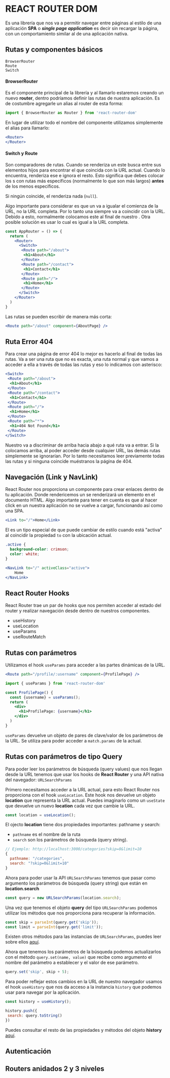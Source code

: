 # REACT ROUTER DOM

Es una librería que nos va a permitir navegar entre páginas al estilo de una aplicación **SPA** o ***single page application*** es decir sin recargar la página, con un comportamiento similar al de una aplicación nativa.



## Rutas y componentes básicos

```
BrowserRouter
Route
Switch
```

 #### BrowserRouter

Es el componente principal de la librería y al llamarlo estaremos creando un nuevo **router**, dentro podríamos definir las rutas de nuestra aplicación. Es de costumbre agregarle un alias al router de esta forma:

```jsx
import { BrowserRouter as Router } from 'react-router-dom'
```

En lugar de utilizar todo el nombre del componente utilizamos simplemente el alias para llamarlo:

```jsx
<Router>
</Router>
```



#### Switch y Route

Son comparadores de rutas. Cuando se renderiza un <Switch> este busca entre sus elementos hijos <Route> para encontrar el que coincida con la URL actual. Cuando lo encuentra, renderiza ese <Route> e ignora el resto. Esto significa que debes colocar los <Route>s con rutas más específicos (normalmente lo que son más largos) **antes** de los menos específicos.

Si ningún <Route> coincide, el <Switch> renderiza nada (`null`).

Algo importante para considerar es que un <Route path> va a igualar el comienza de la URL, no la URL completa. Por lo tanto una <Route path="/"> siempre va a coincidir con la URL. Debido a esto, normalmente colocamos este <Route> al final de nuestro <Switch>. Otra posible solución es usar <Route exact path="/"> lo cual es igual a la URL completa.

```jsx
const AppRouter = () => {
  return (   
    <Router>
      <Switch>
       <Route path="/about">
        <h1>About</h1>
       </Route>
       <Route path="/contact">
        <h1>Contact</h1>
       </Route>
       <Route path="/">
        <h1>Home</h1>
       </Route>
      </Switch>
    </Router>   
  )
}
```

Las rutas se pueden escribir de manera más corta:

```jsx
<Route path="/about" component={AboutPage} />
```



## Ruta Error 404

Para crear una página de error 404 lo mejor es hacerlo al final de todas las rutas. Va a ser una ruta que no es exacta, una ruta normal y que vamos a acceder a ella a través de todas las rutas y eso lo indicamos con asterisco:

```jsx
<Switch>
 <Route path="/about">
  <h1>About</h1>
 </Route>
 <Route path="/contact">
  <h1>Contact</h1>
 </Route>
 <Route path="/">
  <h1>Home</h1>
 </Route>
 <Route path="*">
  <h1>404 Not Found</h1>
 </Route>
</Switch>
```

Nuestro <Switch> va a discriminar de arriba hacia abajo a qué ruta va a entrar. Si la colocamos arriba, al poder acceder desde cualquier URL, las demás rutas simplemente se ignorarían. Por lo tanto necesitamos leer previamente todas las rutas y si ninguna coincide muéstranos la página de 404.



## Navegación (Link y NavLink)

React Router nos proporciona un componente <Link> para crear enlaces dentro de tu aplicación. Donde rendericemos un <Link> se renderizará un elemento <a> en el documento HTML. Algo importante para tener en cuenta es que al hacer click en un <Link> nuestra aplicación no se vuelve a cargar, funcionando así como una SPA.

```jsx
<Link to="/">Home</Link>
```

El <NavLink> es un tipo especial de <Link> que puede cambiar de estilo cuando está "activa" al coincidir la propiedad `to` con la ubicación actual.

```css
.active {
  background-color: crimson;
  color: white;
}
```

```jsx
<NavLink to="/" activeClass="active">
    Home
</NavLink>
```



## React Router Hooks

React Router trae un par de hooks que nos permiten acceder al estado del router y realizar navegación desde dentro de nuestros componentes.

- useHistory
- useLocation
- useParams
- useRouteMatch



## Rutas con parámetros

Utilizamos el hook `useParams` para acceder a las partes dinámicas de la URL.

```jsx
<Route path="/profile/:username" component={ProfilePage} />
```

```jsx
import { useParams } from 'react-router-dom'

const ProfilePage() {
  const {username} = useParams();
  return (
    <div>
      <h1>ProfilePage: {username}</h1>
    </div>
  )
}
```

`useParams` devuelve un objeto de pares de clave/valor de los parámetros de la URL. Se utiliza para poder acceder a `match.params` de la <Route> actual.



## Rutas con parámetros de tipo Query

Para poder leer los parámetros de búsqueda (query values) que nos llegan desde la URL tenemos que usar los hooks de **React Router** y una API nativa del navegador: `URLSearchParams`

Primero necesitamos acceder a la URL actual, para esto React Router nos proporciona con el hook `useLocation`. Este hook nos devuelve un objeto **location** que representa la URL actual. Puedes imaginarlo como un `useState` que devuelve un nuevo **location** cada vez que cambie la URL.

```jsx
const location = useLocation();	
```

El ojecto **location** tiene dos propiedades importantes: pathname y search:

- `pathname` es el nombre de la ruta 
- `search` son los parámetros de búsqueda (query string).

```js
// Ejemplo: http://localhost:3000/categories?skip=0&limit=10
{
  pathname: "/categories",
  search: "?skip=0&limit=10"
}	
```

Ahora para poder usar la API `URLSearchParams` tenemos que pasar como argumento los parámetros de búsqueda (query string) que están en **location.search**

```jsx
const query = new URLSearchParams(location.search);
```

Una vez que tenemos el objeto **query** del tipo `URLSearchParams` podemos utilizar los métodos que nos proporciona para recuperar la información.

```js
const skip = parseInt(query.get('skip'));
const limit = parseInt(query.get('limit'));
```

Existen otros métodos para las instancias de `URLSearchParams`, puedes leer sobre ellos [aquí](https://developer.mozilla.org/es/docs/Web/API/URLSearchParams).

Ahora que tenemos los parámetros de la búsqueda podemos actualizarlos con el método `query.set(name, value)` que recibe como argumento el nombre del parámetro a establecer y el valor de ese parámetro.

```js
query.set('skip', skip + 5);
```

Para poder reflejar estos cambios en la URL de nuestro navegador usamos el hook `useHistory` que nos da acceso a la instancia `history` que podemos usar para navegar por la aplicación. 

```js
const history = useHistory();

history.push({
 search: query.toString()
})
```

Puedes consultar el resto de las propiedades y métodos del objeto **history** [aquí](https://reactrouter.com/web/api/history).



## Autenticación



## Routers anidados 2 y 3 niveles


